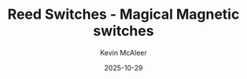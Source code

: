 ---
title: Reed Switches - Magical Magnetic switches
description: >-
    
excerpt: >-
    

layout: showcase
date: 2025-10-29
author: Kevin McAleer
difficulty: beginner
cover: /assets/img/blog/reed_switches/cover.jpg
hero: /assets/img/blog/reed_switches/hero.png
mode: light
tags:
 - MicroPython
 - CircuitPython
 - Arduino
 - Electronics
groups:
 - arduino
 - micopython
 - electronics
videos:
  - e5mNvGAk_Cg
tags:
 - arduino
---